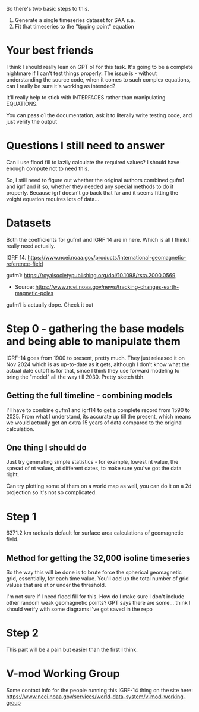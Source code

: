 So there's two basic steps to this.

1. Generate a single timeseries dataset for SAA s.a.
2. Fit that timeseries to the "tipping point" equation

# Your best friends

I think I should really lean on GPT o1 for this task. It's going to be a complete nightmare if I can't test things properly. The issue is - without understanding the source code, when it comes to such complex equations, can I really be sure it's working as intended?

It'll really help to stick with INTERFACES rather than manipulating EQUATIONS.

You can pass o1 the documentation, ask it to literally write testing code, and just verify the output

# Questions I still need to answer

Can I use flood fill to lazily calculate the required values? I should have enough compute not to need this.

So, I still need to figure out whether the original authors combined gufm1 and igrf and if so, whether they needed any special methods to do it properly. Because igrf doesn't go back that far and it seems fitting the voight equation requires lots of data...

# Datasets

Both the coefficients for gufm1 and IGRF 14 are in here. Which is all I think I really need actually.

IGRF 14. https://www.ncei.noaa.gov/products/international-geomagnetic-reference-field

gufm1: https://royalsocietypublishing.org/doi/10.1098/rsta.2000.0569
- Source: https://www.ncei.noaa.gov/news/tracking-changes-earth-magnetic-poles

gufm1 is actually dope. Check it out

# Step 0 - gathering the base models and being able to manipulate them

IGRF-14 goes from 1900 to present, pretty much. They just released it on Nov 2024 which is as up-to-date as it gets, although I don't know what the actual date cutoff is for that, since I think they use forward modeling to bring the "model" all the way till 2030. Pretty sketch tbh.

## Getting the full timeline - combining models

I'll have to combine gufm1 and igrf14 to get a complete record from 1590 to 2025. From what I understand, its accurate up till the present, which means we would actually get an extra 15 years of data compared to the original calculation.

## One thing I should do

Just try generating simple statistics - for example, lowest nt value, the spread of nt values, at different dates, to make sure you've got the data right.

Can try plotting some of them on a world map as well, you can do it on a 2d projection so it's not so complicated.

# Step 1

6371.2 km radius is default for surface area calculations of geomagnetic field.

## Method for getting the 32,000 isoline timeseries

So the way this will be done is to brute force the spherical geomagnetic grid, essentially, for each time value. You'll add up the total number of grid values that are at or under the threshold.

I'm not sure if I need flood fill for this. How do I make sure I don't include other random weak geomagnetic points? GPT says there are some... think I should verify with some diagrams I've got saved in the repo

# Step 2

This part will be a pain but easier than the first I think.

# V-mod Working Group

Some contact info for the people running this IGRF-14 thing on the site here: https://www.ncei.noaa.gov/services/world-data-system/v-mod-working-group